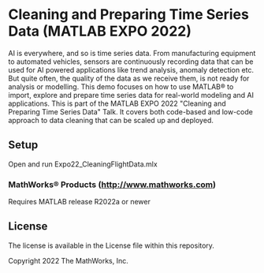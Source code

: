 # Cleaning and Preparing Time Series Data (MATLAB EXPO 2022)

AI is everywhere, and so is time series data. From manufacturing equipment to automated vehicles, sensors are continuously recording data that can be used for AI powered applications like trend analysis, anomaly detection etc. But quite often, the quality of the data as we receive them, is not ready for analysis or modelling. This demo focuses on how to use MATLAB&reg; to import, explore and prepare time series data for real-world modeling and AI applications. This is part of the MATLAB EXPO 2022 "Cleaning and Preparing Time Series Data" Talk.  It covers both code-based and low-code approach to data cleaning that can be scaled up and deployed.

## Setup 
Open and run Expo22_CleaningFlightData.mlx


### MathWorks&reg; Products (http://www.mathworks.com)

Requires MATLAB release R2022a or newer

## License

The license is available in the License file within this repository.

Copyright 2022 The MathWorks, Inc.


